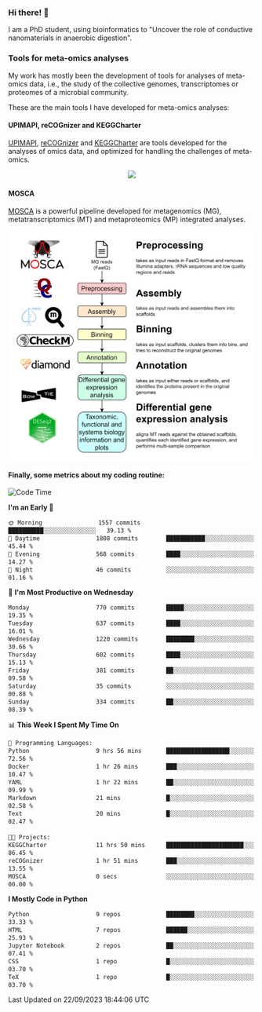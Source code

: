 ### Hi there! 👋

I am a PhD student, using bioinformatics to "Uncover the role of conductive nanomaterials in anaerobic digestion".

### Tools for meta-omics analyses

My work has mostly been the development of tools for analyses of meta-omics data, i.e., the study of the collective genomes, transcriptomes or proteomes of a microbial community.

These are the main tools I have developed for meta-omics analyses:

#### UPIMAPI, reCOGnizer and KEGGCharter

[UPIMAPI](https://github.com/iquasere/UPIMAPI), [reCOGnizer](https://github.com/iquasere/reCOGnizer) and [KEGGCharter](https://github.com/iquasere/KEGGCharter) are tools developed for the analyses of omics data, and optimized for handling the challenges of meta-omics.

<p align="center">
    <img src="assets/annotation_paper.png">
</p>

#### MOSCA

[MOSCA](https://github.com/iquasere/MOSCA) is a powerful pipeline developed for metagenomics (MG), metatranscriptomics (MT) and metaproteomics (MP) integrated analyses.

<p align="center">
    <img src="assets/mosca_workflow.png" align="center" width="700">
</p>


#### Finally, some metrics about my coding routine:

<!--START_SECTION:waka-->
![Code Time](http://img.shields.io/badge/Code%20Time-675%20hrs%2030%20mins-blue)

**I'm an Early 🐤** 

```text
🌞 Morning                1557 commits        ██████████░░░░░░░░░░░░░░░   39.13 % 
🌆 Daytime                1808 commits        ███████████░░░░░░░░░░░░░░   45.44 % 
🌃 Evening                568 commits         ████░░░░░░░░░░░░░░░░░░░░░   14.27 % 
🌙 Night                  46 commits          ░░░░░░░░░░░░░░░░░░░░░░░░░   01.16 % 
```
📅 **I'm Most Productive on Wednesday** 

```text
Monday                   770 commits         █████░░░░░░░░░░░░░░░░░░░░   19.35 % 
Tuesday                  637 commits         ████░░░░░░░░░░░░░░░░░░░░░   16.01 % 
Wednesday                1220 commits        ████████░░░░░░░░░░░░░░░░░   30.66 % 
Thursday                 602 commits         ████░░░░░░░░░░░░░░░░░░░░░   15.13 % 
Friday                   381 commits         ██░░░░░░░░░░░░░░░░░░░░░░░   09.58 % 
Saturday                 35 commits          ░░░░░░░░░░░░░░░░░░░░░░░░░   00.88 % 
Sunday                   334 commits         ██░░░░░░░░░░░░░░░░░░░░░░░   08.39 % 
```


📊 **This Week I Spent My Time On** 

```text
💬 Programming Languages: 
Python                   9 hrs 56 mins       ██████████████████░░░░░░░   72.56 % 
Docker                   1 hr 26 mins        ███░░░░░░░░░░░░░░░░░░░░░░   10.47 % 
YAML                     1 hr 22 mins        ██░░░░░░░░░░░░░░░░░░░░░░░   09.99 % 
Markdown                 21 mins             █░░░░░░░░░░░░░░░░░░░░░░░░   02.58 % 
Text                     20 mins             █░░░░░░░░░░░░░░░░░░░░░░░░   02.47 % 

🐱‍💻 Projects: 
KEGGCharter              11 hrs 50 mins      ██████████████████████░░░   86.45 % 
reCOGnizer               1 hr 51 mins        ███░░░░░░░░░░░░░░░░░░░░░░   13.55 % 
MOSCA                    0 secs              ░░░░░░░░░░░░░░░░░░░░░░░░░   00.00 % 
```

**I Mostly Code in Python** 

```text
Python                   9 repos             ████████░░░░░░░░░░░░░░░░░   33.33 % 
HTML                     7 repos             ██████░░░░░░░░░░░░░░░░░░░   25.93 % 
Jupyter Notebook         2 repos             ██░░░░░░░░░░░░░░░░░░░░░░░   07.41 % 
CSS                      1 repo              █░░░░░░░░░░░░░░░░░░░░░░░░   03.70 % 
TeX                      1 repo              █░░░░░░░░░░░░░░░░░░░░░░░░   03.70 % 
```




 Last Updated on 22/09/2023 18:44:06 UTC
<!--END_SECTION:waka-->
